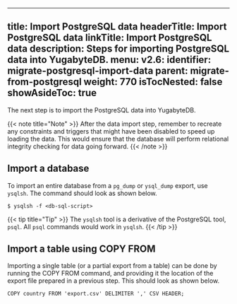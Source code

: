 
---
title: Import PostgreSQL data
headerTitle: Import PostgreSQL data
linkTitle: Import PostgreSQL data
description: Steps for importing PostgreSQL data into YugabyteDB.
menu:
  v2.6:
    identifier: migrate-postgresql-import-data
    parent: migrate-from-postgresql
    weight: 770
isTocNested: false
showAsideToc: true
---

The next step is to import the PostgreSQL data into YugabyteDB.

{{< note title="Note" >}}
After the data import step, remember to recreate any constraints and triggers that might have been disabled to speed up loading the data. This would ensure that the database will perform relational integrity checking for data going forward.
{{< /note >}}


## Import a database

To import an entire database from a `pg_dump` or `ysql_dump` export, use `ysqlsh`. The command should look as shown below.

```
$ ysqlsh -f <db-sql-script>
```

{{< tip title="Tip" >}}
The `ysqlsh` tool is a derivative of the PostgreSQL tool, `psql`. All `psql` commands would work in `ysqlsh`.
{{< /tip >}}


## Import a table using COPY FROM

Importing a single table (or a partial export from a table) can be done by running the COPY FROM command, and providing it the location of the export file prepared in a previous step. This should look as shown below.

```
COPY country FROM 'export.csv' DELIMITER ',' CSV HEADER;
```


